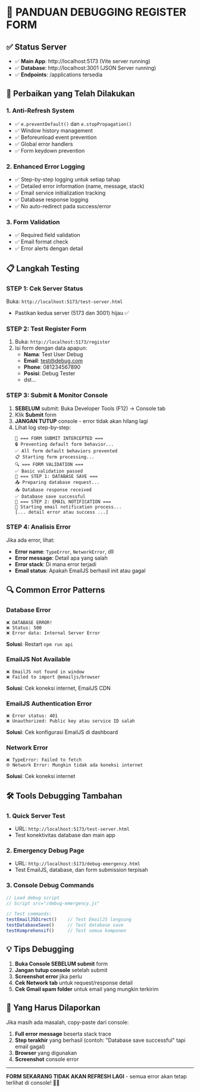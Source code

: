 # 🚨 PANDUAN DEBUGGING REGISTER FORM

## ✅ **Status Server**
- ✅ **Main App**: http://localhost:5173 (Vite server running)
- ✅ **Database**: http://localhost:3001 (JSON Server running)
- ✅ **Endpoints**: /applications tersedia

## 🔧 **Perbaikan yang Telah Dilakukan**

### **1. Anti-Refresh System**
- ✅ `e.preventDefault()` dan `e.stopPropagation()`
- ✅ Window history management
- ✅ Beforeunload event prevention
- ✅ Global error handlers
- ✅ Form keydown prevention

### **2. Enhanced Error Logging**
- ✅ Step-by-step logging untuk setiap tahap
- ✅ Detailed error information (name, message, stack)
- ✅ Email service initialization tracking
- ✅ Database response logging
- ✅ No auto-redirect pada success/error

### **3. Form Validation**
- ✅ Required field validation
- ✅ Email format check
- ✅ Error alerts dengan detail

## 📋 **Langkah Testing**

### **STEP 1: Cek Server Status**
Buka: `http://localhost:5173/test-server.html`
- Pastikan kedua server (5173 dan 3001) hijau ✅

### **STEP 2: Test Register Form**
1. Buka: `http://localhost:5173/register`
2. Isi form dengan data apapun:
   - **Nama**: Test User Debug
   - **Email**: test@debug.com
   - **Phone**: 081234567890
   - **Posisi**: Debug Tester
   - dst...

### **STEP 3: Submit & Monitor Console**
1. **SEBELUM** submit: Buka Developer Tools (F12) → Console tab
2. Klik **Submit** form
3. **JANGAN TUTUP** console - error tidak akan hilang lagi
4. Lihat log step-by-step:
   ```
   🚀 === FORM SUBMIT INTERCEPTED ===
   🔒 Preventing default form behavior...
   ✅ All form default behaviors prevented
   📋 Starting form processing...
   🔍 === FORM VALIDATION ===
   ✅ Basic validation passed
   📡 === STEP 1: DATABASE SAVE ===
   📤 Preparing database request...
   📥 Database response received
   ✅ Database save successful
   📧 === STEP 2: EMAIL NOTIFICATION ===
   📧 Starting email notification process...
   [... detail error atau success ...]
   ```

### **STEP 4: Analisis Error**
Jika ada error, lihat:
- **Error name**: `TypeError`, `NetworkError`, dll
- **Error message**: Detail apa yang salah
- **Error stack**: Di mana error terjadi
- **Email status**: Apakah EmailJS berhasil init atau gagal

## 🔍 **Common Error Patterns**

### **Database Error**
```
❌ DATABASE ERROR!
❌ Status: 500
❌ Error data: Internal Server Error
```
**Solusi**: Restart `npm run api`

### **EmailJS Not Available**
```
❌ EmailJS not found in window
❌ Failed to import @emailjs/browser
```
**Solusi**: Cek koneksi internet, EmailJS CDN

### **EmailJS Authentication Error**
```
❌ Error status: 401
❌ Unauthorized: Public key atau service ID salah
```
**Solusi**: Cek konfigurasi EmailJS di dashboard

### **Network Error**
```
❌ TypeError: Failed to fetch
🌐 Network Error: Mungkin tidak ada koneksi internet
```
**Solusi**: Cek koneksi internet

## 🛠️ **Tools Debugging Tambahan**

### **1. Quick Server Test**
- URL: `http://localhost:5173/test-server.html`
- Test konektivitas database dan main app

### **2. Emergency Debug Page**
- URL: `http://localhost:5173/debug-emergency.html`
- Test EmailJS, database, dan form submission terpisah

### **3. Console Debug Commands**
```javascript
// Load debug script
// Script src="/debug-emergency.js"

// Test commands:
testEmailJSDirect()    // Test EmailJS langsung
testDatabaseSave()     // Test database save
testKomprehensif()     // Test semua komponen
```

## 💡 **Tips Debugging**

1. **Buka Console SEBELUM submit** form
2. **Jangan tutup console** setelah submit
3. **Screenshot error** jika perlu
4. **Cek Network tab** untuk request/response detail
5. **Cek Gmail spam folder** untuk email yang mungkin terkirim

## 🎯 **Yang Harus Dilaporkan**

Jika masih ada masalah, copy-paste dari console:
1. **Full error message** beserta stack trace
2. **Step terakhir** yang berhasil (contoh: "Database save successful" tapi email gagal)
3. **Browser** yang digunakan
4. **Screenshot** console error

---

**FORM SEKARANG TIDAK AKAN REFRESH LAGI** - semua error akan tetap terlihat di console! 🕵️‍♂️
